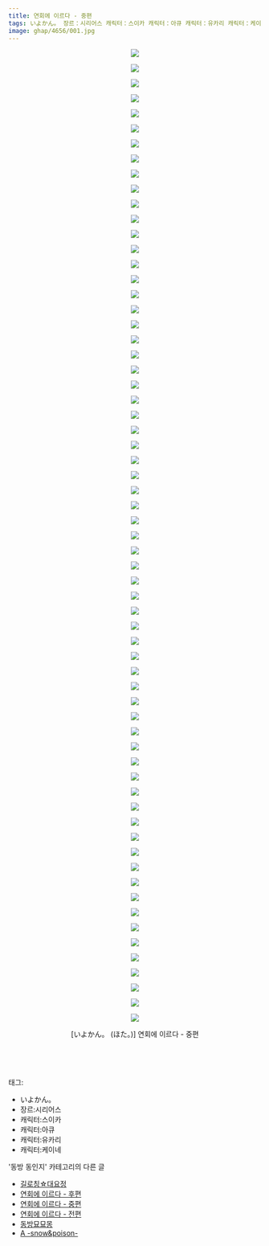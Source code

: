 ```yaml
---
title: 연회에 이르다 - 중편
tags: いよかん。 장르：시리어스 캐릭터：스이카 캐릭터：아큐 캐릭터：유카리 캐릭터：케이네 ほた。 동방_동인지
image: ghap/4656/001.jpg
---
```

<div class="article">
<p style="text-align: center; clear: none; float: none;"><img src="{{ site.nasurl }}/ghap/4656/001.jpg"/></p>
<p style="text-align: center; clear: none; float: none;"><img src="{{ site.nasurl }}/ghap/4656/002.jpg"/></p>
<p style="text-align: center; clear: none; float: none;"><img src="{{ site.nasurl }}/ghap/4656/003.jpg"/></p>
<p style="text-align: center; clear: none; float: none;"><img src="{{ site.nasurl }}/ghap/4656/004.jpg"/></p>
<p style="text-align: center; clear: none; float: none;"><img src="{{ site.nasurl }}/ghap/4656/005.jpg"/></p>
<p style="text-align: center; clear: none; float: none;"><img src="{{ site.nasurl }}/ghap/4656/006.jpg"/></p>
<p style="text-align: center; clear: none; float: none;"><img src="{{ site.nasurl }}/ghap/4656/007.jpg"/></p>
<p style="text-align: center; clear: none; float: none;"><img src="{{ site.nasurl }}/ghap/4656/008.jpg"/></p>
<p style="text-align: center; clear: none; float: none;"><img src="{{ site.nasurl }}/ghap/4656/009.jpg"/></p>
<p style="text-align: center; clear: none; float: none;"><img src="{{ site.nasurl }}/ghap/4656/010.jpg"/></p>
<p style="text-align: center; clear: none; float: none;"><img src="{{ site.nasurl }}/ghap/4656/011.jpg"/></p>
<p style="text-align: center; clear: none; float: none;"><img src="{{ site.nasurl }}/ghap/4656/012.jpg"/></p>
<p style="text-align: center; clear: none; float: none;"><img src="{{ site.nasurl }}/ghap/4656/013.jpg"/></p>
<p style="text-align: center; clear: none; float: none;"><img src="{{ site.nasurl }}/ghap/4656/014.jpg"/></p>
<p style="text-align: center; clear: none; float: none;"><img src="{{ site.nasurl }}/ghap/4656/015.jpg"/></p>
<p style="text-align: center; clear: none; float: none;"><img src="{{ site.nasurl }}/ghap/4656/016.jpg"/></p>
<p style="text-align: center; clear: none; float: none;"><img src="{{ site.nasurl }}/ghap/4656/017.jpg"/></p>
<p style="text-align: center; clear: none; float: none;"><img src="{{ site.nasurl }}/ghap/4656/018.jpg"/></p>
<p style="text-align: center; clear: none; float: none;"><img src="{{ site.nasurl }}/ghap/4656/019.jpg"/></p>
<p style="text-align: center; clear: none; float: none;"><img src="{{ site.nasurl }}/ghap/4656/020.jpg"/></p>
<p style="text-align: center; clear: none; float: none;"><img src="{{ site.nasurl }}/ghap/4656/021.jpg"/></p>
<p style="text-align: center; clear: none; float: none;"><img src="{{ site.nasurl }}/ghap/4656/022.jpg"/></p>
<p style="text-align: center; clear: none; float: none;"><img src="{{ site.nasurl }}/ghap/4656/023.jpg"/></p>
<p style="text-align: center; clear: none; float: none;"><img src="{{ site.nasurl }}/ghap/4656/024.jpg"/></p>
<p style="text-align: center; clear: none; float: none;"><img src="{{ site.nasurl }}/ghap/4656/025.jpg"/></p>
<p style="text-align: center; clear: none; float: none;"><img src="{{ site.nasurl }}/ghap/4656/026.jpg"/></p>
<p style="text-align: center; clear: none; float: none;"><img src="{{ site.nasurl }}/ghap/4656/027.jpg"/></p>
<p style="text-align: center; clear: none; float: none;"><img src="{{ site.nasurl }}/ghap/4656/028.jpg"/></p>
<p style="text-align: center; clear: none; float: none;"><img src="{{ site.nasurl }}/ghap/4656/029.jpg"/></p>
<p style="text-align: center; clear: none; float: none;"><img src="{{ site.nasurl }}/ghap/4656/030.jpg"/></p>
<p style="text-align: center; clear: none; float: none;"><img src="{{ site.nasurl }}/ghap/4656/031.jpg"/></p>
<p style="text-align: center; clear: none; float: none;"><img src="{{ site.nasurl }}/ghap/4656/032.jpg"/></p>
<p style="text-align: center; clear: none; float: none;"><img src="{{ site.nasurl }}/ghap/4656/033.jpg"/></p>
<p style="text-align: center; clear: none; float: none;"><img src="{{ site.nasurl }}/ghap/4656/034.jpg"/></p>
<p style="text-align: center; clear: none; float: none;"><img src="{{ site.nasurl }}/ghap/4656/035.jpg"/></p>
<p style="text-align: center; clear: none; float: none;"><img src="{{ site.nasurl }}/ghap/4656/036.jpg"/></p>
<p style="text-align: center; clear: none; float: none;"><img src="{{ site.nasurl }}/ghap/4656/037.jpg"/></p>
<p style="text-align: center; clear: none; float: none;"><img src="{{ site.nasurl }}/ghap/4656/038.jpg"/></p>
<p style="text-align: center; clear: none; float: none;"><img src="{{ site.nasurl }}/ghap/4656/039.jpg"/></p>
<p style="text-align: center; clear: none; float: none;"><img src="{{ site.nasurl }}/ghap/4656/040.jpg"/></p>
<p style="text-align: center; clear: none; float: none;"><img src="{{ site.nasurl }}/ghap/4656/041.jpg"/></p>
<p style="text-align: center; clear: none; float: none;"><img src="{{ site.nasurl }}/ghap/4656/042.jpg"/></p>
<p style="text-align: center; clear: none; float: none;"><img src="{{ site.nasurl }}/ghap/4656/043.jpg"/></p>
<p style="text-align: center; clear: none; float: none;"><img src="{{ site.nasurl }}/ghap/4656/044.jpg"/></p>
<p style="text-align: center; clear: none; float: none;"><img src="{{ site.nasurl }}/ghap/4656/045.jpg"/></p>
<p style="text-align: center; clear: none; float: none;"><img src="{{ site.nasurl }}/ghap/4656/046.jpg"/></p>
<p style="text-align: center; clear: none; float: none;"><img src="{{ site.nasurl }}/ghap/4656/047.jpg"/></p>
<p style="text-align: center; clear: none; float: none;"><img src="{{ site.nasurl }}/ghap/4656/048.jpg"/></p>
<p style="text-align: center; clear: none; float: none;"><img src="{{ site.nasurl }}/ghap/4656/049.jpg"/></p>
<p style="text-align: center; clear: none; float: none;"><img src="{{ site.nasurl }}/ghap/4656/050.jpg"/></p>
<p style="text-align: center; clear: none; float: none;"><img src="{{ site.nasurl }}/ghap/4656/051.jpg"/></p>
<p style="text-align: center; clear: none; float: none;"><img src="{{ site.nasurl }}/ghap/4656/052.jpg"/></p>
<p style="text-align: center; clear: none; float: none;"><img src="{{ site.nasurl }}/ghap/4656/053.jpg"/></p>
<p style="text-align: center; clear: none; float: none;"><img src="{{ site.nasurl }}/ghap/4656/054.jpg"/></p>
<p style="text-align: center; clear: none; float: none;"><img src="{{ site.nasurl }}/ghap/4656/055.jpg"/></p>
<p style="text-align: center; clear: none; float: none;"><img src="{{ site.nasurl }}/ghap/4656/056.jpg"/></p>
<p style="text-align: center; clear: none; float: none;"><img src="{{ site.nasurl }}/ghap/4656/057.jpg"/></p>
<p style="text-align: center; clear: none; float: none;"><img src="{{ site.nasurl }}/ghap/4656/058.jpg"/></p>
<p style="text-align: center; clear: none; float: none;"><img src="{{ site.nasurl }}/ghap/4656/059.jpg"/></p>
<p style="text-align: center; clear: none; float: none;"><img src="{{ site.nasurl }}/ghap/4656/060.jpg"/></p>
<p style="text-align: center; clear: none; float: none;"><img src="{{ site.nasurl }}/ghap/4656/061.jpg"/></p>
<p style="text-align: center; clear: none; float: none;"><img src="{{ site.nasurl }}/ghap/4656/062.jpg"/></p>
<p style="text-align: center; clear: none; float: none;"><img src="{{ site.nasurl }}/ghap/4656/063.jpg"/></p>
<p style="text-align: center; clear: none; float: none;"><img src="{{ site.nasurl }}/ghap/4656/064.jpg"/></p>
<p style="text-align: center; clear: none; float: none;"><img src="{{ site.nasurl }}/ghap/4656/065.jpg"/></p>
<p style="text-align: center; clear: none; float: none;">[いよかん。 (ほた。)] 연회에 이르다 - 중편</p>
<p style="text-align: center; clear: none; float: none;"><br/></p>
<p><br/></p>
</div><div class="tagTrail">
<p>태그: </p>
<ul>
<li>いよかん。</li>
<li>장르:시리어스</li>
<li>캐릭터:스이카</li>
<li>캐릭터:아큐</li>
<li>캐릭터:유카리</li>
<li>캐릭터:케이네</li>
</ul>
</div><div class="another">
<p>'동방 동인지' 카테고리의 다른 글</p>
<ul>
<li><a href="/2018-09-03-ghap_4660">길로칭☆대요정</a></li>
<li><a href="/2018-09-02-ghap_4657">연회에 이르다 - 후편</a></li>
<li><a href="/2018-09-02-ghap_4656">연회에 이르다 - 중편</a></li>
<li><a href="/2018-09-02-ghap_4655">연회에 이르다 - 전편</a></li>
<li><a href="/2018-09-02-ghap_4654">동방묘묘몽</a></li>
<li><a href="/2018-09-02-ghap_4653">A -snow&amp;poison-</a></li>
</ul>
</div><div class="cb_module cb_fluid">
<div class="cb_wrt cb_profile">
</div><!-- commentList close -->
</div>